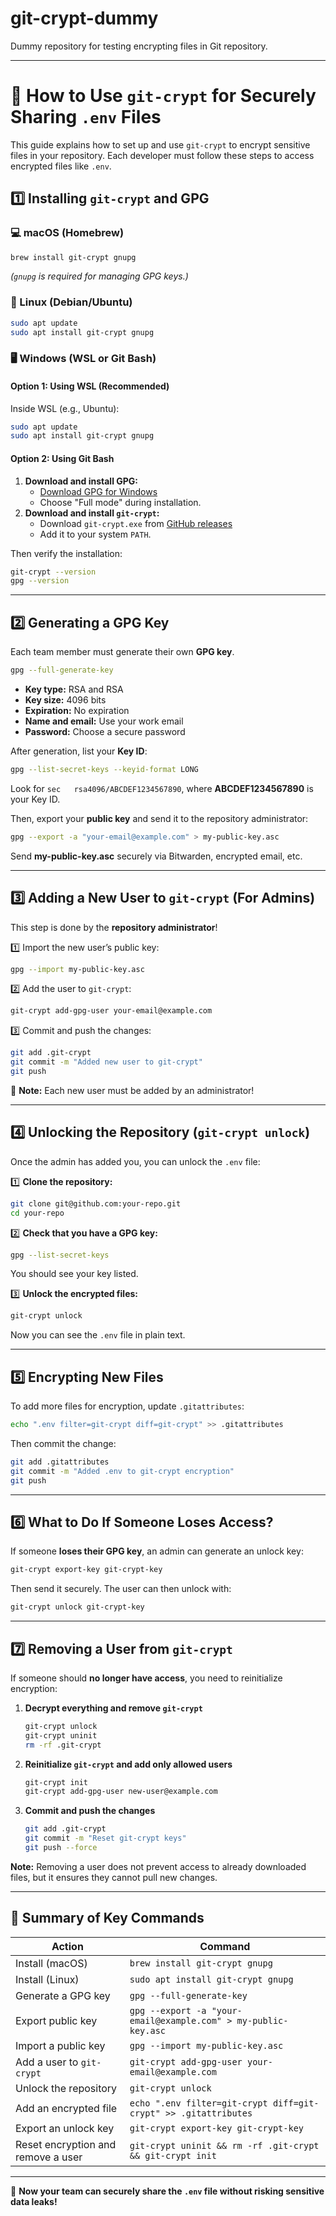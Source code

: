 # git-crypt-dummy

Dummy repository for testing encrypting files in Git repository.

---

# **🔐 How to Use `git-crypt` for Securely Sharing `.env` Files**  

This guide explains how to set up and use `git-crypt` to encrypt sensitive files in your repository. Each developer must follow these steps to access encrypted files like `.env`.  

## **1️⃣ Installing `git-crypt` and GPG**  
### **💻 macOS (Homebrew)**  
```sh
brew install git-crypt gnupg
```
*(`gnupg` is required for managing GPG keys.)*  

### **🐧 Linux (Debian/Ubuntu)**  
```sh
sudo apt update
sudo apt install git-crypt gnupg
```

### **🖥️ Windows (WSL or Git Bash)**  
#### **Option 1: Using WSL (Recommended)**  
Inside WSL (e.g., Ubuntu):  
```sh
sudo apt update
sudo apt install git-crypt gnupg
```

#### **Option 2: Using Git Bash**  
1. **Download and install GPG:**  
   - [Download GPG for Windows](https://www.gpg4win.org/)  
   - Choose "Full mode" during installation.  
2. **Download and install `git-crypt`:**  
   - Download `git-crypt.exe` from [GitHub releases](https://github.com/AGWA/git-crypt/releases)  
   - Add it to your system `PATH`.  

Then verify the installation:  
```sh
git-crypt --version
gpg --version
```

---

## **2️⃣ Generating a GPG Key**  
Each team member must generate their own **GPG key**.  

```sh
gpg --full-generate-key
```
- **Key type:** RSA and RSA  
- **Key size:** 4096 bits  
- **Expiration:** No expiration  
- **Name and email:** Use your work email  
- **Password:** Choose a secure password  

After generation, list your **Key ID**:  
```sh
gpg --list-secret-keys --keyid-format LONG
```
Look for `sec   rsa4096/ABCDEF1234567890`, where **ABCDEF1234567890** is your Key ID.  

Then, export your **public key** and send it to the repository administrator:  
```sh
gpg --export -a "your-email@example.com" > my-public-key.asc
```
Send **my-public-key.asc** securely via Bitwarden, encrypted email, etc.  

---

## **3️⃣ Adding a New User to `git-crypt` (For Admins)**  
This step is done by the **repository administrator**!  

1️⃣ Import the new user’s public key:  
```sh
gpg --import my-public-key.asc
```

2️⃣ Add the user to `git-crypt`:  
```sh
git-crypt add-gpg-user your-email@example.com
```

3️⃣ Commit and push the changes:  
```sh
git add .git-crypt
git commit -m "Added new user to git-crypt"
git push
```

📌 **Note:** Each new user must be added by an administrator!  

---

## **4️⃣ Unlocking the Repository (`git-crypt unlock`)**  
Once the admin has added you, you can unlock the `.env` file:  

1️⃣ **Clone the repository:**  
```sh
git clone git@github.com:your-repo.git
cd your-repo
```

2️⃣ **Check that you have a GPG key:**  
```sh
gpg --list-secret-keys
```
You should see your key listed.

3️⃣ **Unlock the encrypted files:**  
```sh
git-crypt unlock
```

Now you can see the `.env` file in plain text.

---

## **5️⃣ Encrypting New Files**  
To add more files for encryption, update `.gitattributes`:  

```sh
echo ".env filter=git-crypt diff=git-crypt" >> .gitattributes
```

Then commit the change:  
```sh
git add .gitattributes
git commit -m "Added .env to git-crypt encryption"
git push
```

---

## **6️⃣ What to Do If Someone Loses Access?**  
If someone **loses their GPG key**, an admin can generate an unlock key:  

```sh
git-crypt export-key git-crypt-key
```
Then send it securely. The user can then unlock with:  

```sh
git-crypt unlock git-crypt-key
```

---

## **7️⃣ Removing a User from `git-crypt`**  
If someone should **no longer have access**, you need to reinitialize encryption:  

1. **Decrypt everything and remove `git-crypt`**  
   ```sh
   git-crypt unlock
   git-crypt uninit
   rm -rf .git-crypt
   ```
   
2. **Reinitialize `git-crypt` and add only allowed users**  
   ```sh
   git-crypt init
   git-crypt add-gpg-user new-user@example.com
   ```

3. **Commit and push the changes**  
   ```sh
   git add .git-crypt
   git commit -m "Reset git-crypt keys"
   git push --force
   ```

**Note:** Removing a user does not prevent access to already downloaded files, but it ensures they cannot pull new changes.

---

## **📌 Summary of Key Commands**  
| Action | Command |
|--------|---------|
| Install (macOS) | `brew install git-crypt gnupg` |
| Install (Linux) | `sudo apt install git-crypt gnupg` |
| Generate a GPG key | `gpg --full-generate-key` |
| Export public key | `gpg --export -a "your-email@example.com" > my-public-key.asc` |
| Import a public key | `gpg --import my-public-key.asc` |
| Add a user to `git-crypt` | `git-crypt add-gpg-user your-email@example.com` |
| Unlock the repository | `git-crypt unlock` |
| Add an encrypted file | `echo ".env filter=git-crypt diff=git-crypt" >> .gitattributes` |
| Export an unlock key | `git-crypt export-key git-crypt-key` |
| Reset encryption and remove a user | `git-crypt uninit && rm -rf .git-crypt && git-crypt init` |

---

🔐 **Now your team can securely share the `.env` file without risking sensitive data leaks!**  